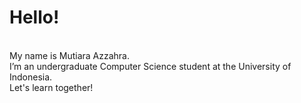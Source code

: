 # Hello! 
<br>
My name is Mutiara Azzahra. 
<br>
I’m an undergraduate Computer Science student at the University of Indonesia.
<br>
Let's learn together!
